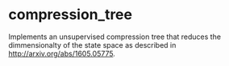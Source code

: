# compression_tree

Implements an unsupervised compression tree that reduces the dimmensionalty of the state space as described in http://arxiv.org/abs/1605.05775.
